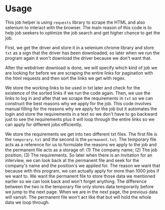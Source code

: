 # Usage
<p>This job helper is using <code>requests</code> library to scrape the HTML and also </code>selenium</a> to interact with the browser. The main reason of this code is to help job seekers to optimize the job search and get higher chance to get the job.</p>
<p>First, we get the driver and store it in a selenium chrome library and store <code>txt</code> as a sign that the driver has been downloaded, so later when we run the program again it won't download the driver because we don't want that.</p>
<p> After the webdriver download is done, we will specify which kind of job we are looking for before we are scraping the entire links for pagination with the html requests and then sort the links we get with regex.</p> 
<p>We store the working links to be used in txt later and check for the existence of the sorted links if we run the code again. Then, we use the links to log in and after that we scrape the requirements in <code>txt</code> so we can construct the best reasons why we apply for the job. This code involves manual filling for the reasons why we apply for the job but it automates the login and store the requirements in a text so we don't have to go backward just to see the requirements plus it will loop through the entire links so we can apply for different jobs efficiently.</p>
<p>We store the requirements we get into two different txt files. The first file is the <code>temporary.txt</code> and the second is the <code>permanent.txt</code>. The temporary file acts as a reference for us to formulate the reasons we apply to the job and the permanent file acts as a storage of: (1) The company name; (2) The job position; (3) The requirements. So later when there is an invitation for an interview, we can look back at the permanent file and seek for the company's name and the position's we applied for. The reason we want that because with this program, we can actually apply for more than 1000 jobs if we want to. We want the permanent file to store those data we mentioned earlier so we can look back and won't forget anything. The difference between the two is the temporary file only stores data temporarily before we jump to the next page. When we are in the next page, the previous data will vanish. The permanent file won't act like that but will hold the whole data we loop through.</p>
